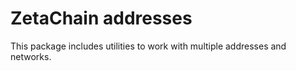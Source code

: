 # ZetaChain addresses

This package includes utilities to work with multiple addresses and networks.
